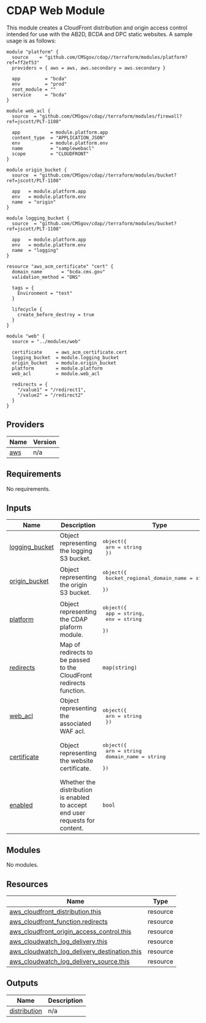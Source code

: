 # CDAP Web Module

This module creates a CloudFront distribution and origin access control intended for use with the AB2D, BCDA and DPC static websites. A sample usage is as follows:

```
module "platform" {
  source    = "github.com/CMSgov/cdap//terraform/modules/platform?ref=ff2ef53"
  providers = { aws = aws, aws.secondary = aws.secondary }

  app         = "bcda"
  env         = "prod"
  root_module = ""
  service     = "bcda"
}

module web_acl {
  source  = "github.com/CMSgov/cdap//terraform/modules/firewall?ref=jscott/PLT-1108"

  app           = module.platform.app
  content_type  = "APPLICATION_JSON"
  env           = module.platform.env
  name          = "samplewebacl"
  scope         = "CLOUDFRONT"
}

module origin_bucket {
  source  = "github.com/CMSgov/cdap//terraform/modules/bucket?ref=jscott/PLT-1108"
  
  app   = module.platform.app
  env   = module.platform.env
  name  = "origin"
}

module logging_bucket {
  source  = "github.com/CMSgov/cdap//terraform/modules/bucket?ref=jscott/PLT-1108"
  
  app   = module.platform.app
  env   = module.platform.env
  name  = "logging"
}

resource "aws_acm_certificate" "cert" {
  domain_name       = "bcda.cms.gov"
  validation_method = "DNS"

  tags = {
    Environment = "test"
  }

  lifecycle {
    create_before_destroy = true
  }
}

module "web" {
  source = "../modules/web"

  certificate     = aws_acm_certificate.cert
  logging_bucket  = module.logging_bucket
  origin_bucket   = module.origin_bucket
  platform        = module.platform
  web_acl         = module.web_acl
  
  redirects = {
    "/value1" = "/redirect1",
    "/value2" = "/redirect2"
  }
}
```

<!-- BEGIN_TF_DOCS -->
<!--WARNING: GENERATED CONTENT with terraform-docs, e.g.
     'terraform-docs --config "$(git rev-parse --show-toplevel)/.terraform-docs.yml" .'
     Manually updating sections between TF_DOCS tags may be overwritten.
     See https://terraform-docs.io/user-guide/configuration/ for more information.
-->
## Providers

| Name | Version |
|------|---------|
| <a name="provider_aws"></a> [aws](#provider\_aws) | n/a |

<!--WARNING: GENERATED CONTENT with terraform-docs, e.g.
     'terraform-docs --config "$(git rev-parse --show-toplevel)/.terraform-docs.yml" .'
     Manually updating sections between TF_DOCS tags may be overwritten.
     See https://terraform-docs.io/user-guide/configuration/ for more information.
-->
## Requirements

No requirements.

<!--WARNING: GENERATED CONTENT with terraform-docs, e.g.
     'terraform-docs --config "$(git rev-parse --show-toplevel)/.terraform-docs.yml" .'
     Manually updating sections between TF_DOCS tags may be overwritten.
     See https://terraform-docs.io/user-guide/configuration/ for more information.
-->
## Inputs

| Name | Description | Type | Default | Required |
|------|-------------|------|---------|:--------:|
| <a name="input_logging_bucket"></a> [logging\_bucket](#input\_logging\_bucket) | Object representing the logging S3 bucket. | <pre>object({<br/>    arn = string<br/>  })</pre> | n/a | yes |
| <a name="input_origin_bucket"></a> [origin\_bucket](#input\_origin\_bucket) | Object representing the origin S3 bucket. | <pre>object({<br/>    bucket_regional_domain_name = string,<br/>  })</pre> | n/a | yes |
| <a name="input_platform"></a> [platform](#input\_platform) | Object representing the CDAP plaform module. | <pre>object({<br/>    app = string,<br/>    env = string<br/>  })</pre> | n/a | yes |
| <a name="input_redirects"></a> [redirects](#input\_redirects) | Map of redirects to be passed to the CloudFront redirects function. | `map(string)` | n/a | yes |
| <a name="input_web_acl"></a> [web\_acl](#input\_web\_acl) | Object representing the associated WAF acl. | <pre>object({<br/>    arn = string<br/>  })</pre> | n/a | yes |
| <a name="input_certificate"></a> [certificate](#input\_certificate) | Object representing the website certificate. | <pre>object({<br/>    arn         = string<br/>    domain_name = string<br/>  })</pre> | `null` | no |
| <a name="input_enabled"></a> [enabled](#input\_enabled) | Whether the distribution is enabled to accept end user requests for content. | `bool` | `true` | no |

<!--WARNING: GENERATED CONTENT with terraform-docs, e.g.
     'terraform-docs --config "$(git rev-parse --show-toplevel)/.terraform-docs.yml" .'
     Manually updating sections between TF_DOCS tags may be overwritten.
     See https://terraform-docs.io/user-guide/configuration/ for more information.
-->
## Modules

No modules.

<!--WARNING: GENERATED CONTENT with terraform-docs, e.g.
     'terraform-docs --config "$(git rev-parse --show-toplevel)/.terraform-docs.yml" .'
     Manually updating sections between TF_DOCS tags may be overwritten.
     See https://terraform-docs.io/user-guide/configuration/ for more information.
-->
## Resources

| Name | Type |
|------|------|
| [aws_cloudfront_distribution.this](https://registry.terraform.io/providers/hashicorp/aws/latest/docs/resources/cloudfront_distribution) | resource |
| [aws_cloudfront_function.redirects](https://registry.terraform.io/providers/hashicorp/aws/latest/docs/resources/cloudfront_function) | resource |
| [aws_cloudfront_origin_access_control.this](https://registry.terraform.io/providers/hashicorp/aws/latest/docs/resources/cloudfront_origin_access_control) | resource |
| [aws_cloudwatch_log_delivery.this](https://registry.terraform.io/providers/hashicorp/aws/latest/docs/resources/cloudwatch_log_delivery) | resource |
| [aws_cloudwatch_log_delivery_destination.this](https://registry.terraform.io/providers/hashicorp/aws/latest/docs/resources/cloudwatch_log_delivery_destination) | resource |
| [aws_cloudwatch_log_delivery_source.this](https://registry.terraform.io/providers/hashicorp/aws/latest/docs/resources/cloudwatch_log_delivery_source) | resource |

<!--WARNING: GENERATED CONTENT with terraform-docs, e.g.
     'terraform-docs --config "$(git rev-parse --show-toplevel)/.terraform-docs.yml" .'
     Manually updating sections between TF_DOCS tags may be overwritten.
     See https://terraform-docs.io/user-guide/configuration/ for more information.
-->
## Outputs

| Name | Description |
|------|-------------|
| <a name="output_distribution"></a> [distribution](#output\_distribution) | n/a |
<!-- END_TF_DOCS -->